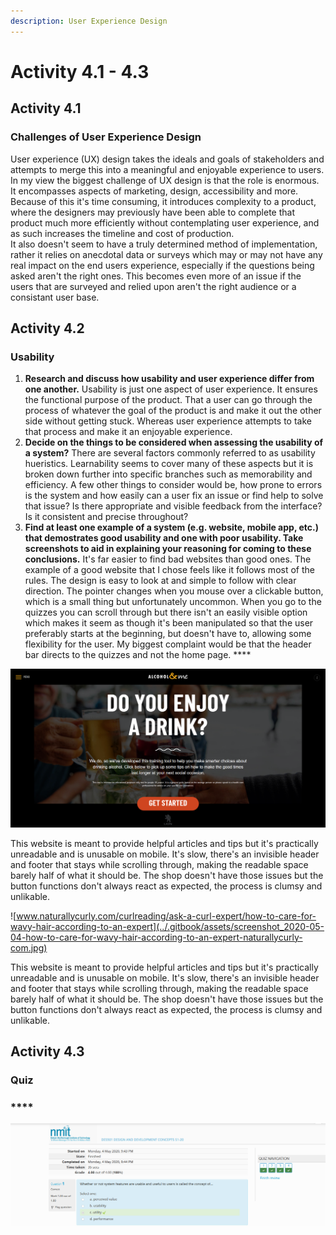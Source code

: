 ```yaml
---
description: User Experience Design
---
```


# Activity 4.1 - 4.3

## Activity 4.1

### Challenges of User Experience Design

User experience \(UX\) design takes the ideals and goals of stakeholders and attempts to merge this into a meaningful and enjoyable experience to users.  In my view the biggest challenge of UX design is that the role is enormous. It encompasses aspects of marketing, design, accessibility and more. Because of this it's time consuming, it introduces complexity to a product, where the designers may previously have been able to complete that product much more efficiently without contemplating user experience, and as such increases the timeline and cost of production.   
It also doesn't seem to have a truly determined method of implementation, rather it relies on anecdotal data or surveys which may or may not have any real impact on the end users experience, especially if the questions being asked aren't the right ones.  This becomes even more of an issue if the users that are surveyed and relied upon aren't the right audience or a consistant user base. 

## Activity 4.2

### Usability

1. **Research and discuss how usability and user experience differ from one another.** Usability is just one aspect of user experience. It ensures the functional purpose of the product. That a user can go through the process of whatever the goal of the product is and make it out the other side without getting stuck. Whereas user experience attempts to take that process and make it an enjoyable experience.     
2. **Decide on the things to be considered when assessing the usability of a system?** There are several factors commonly referred to as usability hueristics. Learnability seems to cover many of these aspects but it is broken down further into specific branches such as memorability and efficiency. A few other things to consider would be, how prone to errors is the system and how easily can a user fix an issue or find help to solve that issue? Is there appropriate and visible feedback from the interface? Is it consistent and precise throughout?     
3. **Find at least one example of a system \(e.g. website, mobile app, etc.\) that demostrates good usability and one with poor usability. Take screenshots to aid in explaining your reasoning for coming to these conclusions.** It's far easier to find bad websites than good ones. The example of a good website that I chose feels like it follows most of the rules. The design is easy to look at and simple to follow with clear direction. The pointer changes when you mouse over a clickable button, which is a small thing but unfortunately uncommon. When you go to the quizzes you can scroll through but there isn't an easily visible option which makes it seem as though it's been manipulated so that the user preferably starts at the beginning, but doesn't have to, allowing some flexibility for the user. My biggest complaint would be that the header bar directs to the quizzes and not the home page.    ****

![alcoholandme.org.nz](../.gitbook/assets/image%20%284%29.png)

This website is meant to provide helpful articles and tips but it's practically unreadable and is unusable on mobile. It's slow, there's an invisible header and footer that stays while scrolling through, making the readable space barely half of what it should be. The shop doesn't have those issues but the button functions don't always react as expected, the process is clumsy and unlikable.

![www.naturallycurly.com/curlreading/ask-a-curl-expert/how-to-care-for-wavy-hair-according-to-an-expert](../.gitbook/assets/screenshot_2020-05-04-how-to-care-for-wavy-hair-according-to-an-expert-naturallycurly-com.jpg)

This website is meant to provide helpful articles and tips but it's practically unreadable and is unusable on mobile. It's slow, there's an invisible header and footer that stays while scrolling through, making the readable space barely half of what it should be. The shop doesn't have those issues but the button functions don't always react as expected, the process is clumsy and unlikable.

## **Activity 4.3**

### **Quiz** 

###   ****

![\(second attempt\)](../.gitbook/assets/image%20%285%29.png)





#### 

  
   




